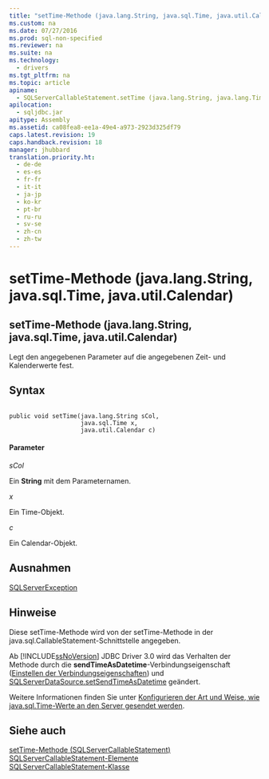 ```yaml
---
title: "setTime-Methode (java.lang.String, java.sql.Time, java.util.Calendar)"
ms.custom: na
ms.date: 07/27/2016
ms.prod: sql-non-specified
ms.reviewer: na
ms.suite: na
ms.technology: 
  - drivers
ms.tgt_pltfrm: na
ms.topic: article
apiname: 
  - SQLServerCallableStatement.setTime (java.lang.String, java.lang.Time, java.lang.Calendar))
apilocation: 
  - sqljdbc.jar
apitype: Assembly
ms.assetid: ca08fea8-ee1a-49e4-a973-2923d325df79
caps.latest.revision: 19
caps.handback.revision: 18
manager: jhubbard
translation.priority.ht: 
  - de-de
  - es-es
  - fr-fr
  - it-it
  - ja-jp
  - ko-kr
  - pt-br
  - ru-ru
  - sv-se
  - zh-cn
  - zh-tw
---
```

# setTime-Methode (java.lang.String, java.sql.Time, java.util.Calendar)
    
## setTime\-Methode \(java.lang.String, java.sql.Time, java.util.Calendar\)  
 Legt den angegebenen Parameter auf die angegebenen Zeit\- und Kalenderwerte fest.  
  
## Syntax  
  
```  
  
public void setTime(java.lang.String sCol,  
                    java.sql.Time x,  
                    java.util.Calendar c)  
```  
  
#### Parameter  
 *sCol*  
  
 Ein **String** mit dem Parameternamen.  
  
 *x*  
  
 Ein Time\-Objekt.  
  
 *c*  
  
 Ein Calendar\-Objekt.  
  
## Ausnahmen  
 [SQLServerException](../content/SQLServerException-Class.md)  
  
## Hinweise  
 Diese setTime\-Methode wird von der setTime\-Methode in der java.sql.CallableStatement\-Schnittstelle angegeben.  
  
 Ab [!INCLUDE[ssNoVersion](../content/includes/ssNoVersion_md.md)] JDBC Driver 3.0 wird das Verhalten der Methode durch die **sendTimeAsDatetime**\-Verbindungseigenschaft \([Einstellen der Verbindungseigenschaften](../content/Setting-the-Connection-Properties.md)\) und [SQLServerDataSource.setSendTimeAsDatetime](../content/setSendTimeAsDatetime-Method--SQLServerDataSource-.md) geändert.  
  
 Weitere Informationen finden Sie unter [Konfigurieren der Art und Weise, wie java.sql.Time-Werte an den Server gesendet werden](../content/Configuring-How-java.sql.Time-Values-are-Sent-to-the-Server.md).  
  
## Siehe auch  
 [setTime-Methode &#40;SQLServerCallableStatement&#41;](../content/setTime-Method--SQLServerCallableStatement-.md)   
 [SQLServerCallableStatement-Elemente](../content/SQLServerCallableStatement-Members.md)   
 [SQLServerCallableStatement-Klasse](../content/SQLServerCallableStatement-Class.md)  
  
  